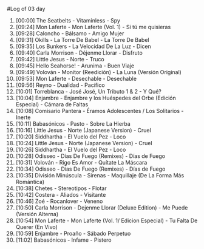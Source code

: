 #Log of 03 day

1. [00:00] The Seatbelts - Vitaminless - Spy
1. [09:24] Mon Laferte - Mon Laferte (Vol. 1) - Si tú me quisieras
1. [09:28] Caloncho - Bálsamo - Amigo Mujer
1. [09:31] Okills - La Torre De Babel - La Torre De Babel
1. [09:35] Los Bunkers - La Velocidad De La Luz - Dicen
1. [09:40] Carla Morrison - Déjenme Llorar - Disfruto
1. [09:42] Little Jesus - Norte - Truco
1. [09:45] Hello Seahorse! - Arunima - Buen Viaje
1. [09:49] Volován - Monitor (Reedición) - La Luna (Versión Original)
1. [09:53] Mon Laferte - Desechable - Desechable
1. [09:56] Reyno - Dualidad - Pacífico
1. [10:01] Torreblanca - José José, Un Tributo 1 & 2 - Y Qué?
1. [10:04] Enjambre - Enjambre y los Huéspedes del Orbe (Edición Especial) - Cámara de Faltas
1. [10:08] Comisario Pantera - Éramos Adolescentes / Los Solitarios - Inerte
1. [10:11] Babasónicos - Pasto - Sobre La Hierba
1. [10:16] Little Jesus - Norte (Japanese Version) - Cruel
1. [10:20] Siddhartha - El Vuelo del Pez - Loco
1. [10:24] Little Jesus - Norte (Japanese Version) - Cruel
1. [10:26] Siddhartha - El Vuelo del Pez - Loco
1. [10:28] Odisseo - Días De Fuego (Remixes) - Días de Fuego
1. [10:31] Volován - Rigo Es Amor - Quítate La Máscara
1. [10:34] Odisseo - Días De Fuego (Remixes) - Días de Fuego
1. [10:35] División Minúscula - Sirenas - Maquillaje (De La Forma Más Romántica)
1. [10:38] Chetes - Stereotipos - Flotar
1. [10:42] Costera - Aliados - Visitante
1. [10:46] Zoé - Rocanlover - Veneno
1. [10:50] Carla Morrison - Dejenme Llorar (Deluxe Edition) - Me Puede (Versión Alterna)
1. [10:54] Mon Laferte - Mon Laferte (Vol. 1/ Edicion Especial) - Tu Falta De Querer (En Vivo)
1. [10:59] Enjambre - Proaño - Sábado Perpetuo
1. [11:02] Babasónicos - Infame - Pistero
